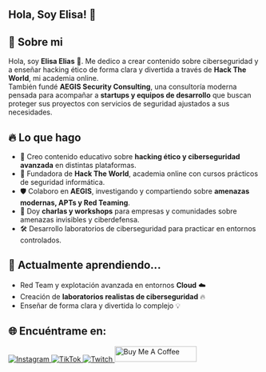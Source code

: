 
## Hola, Soy Elisa! 👋


## 🚀 Sobre mi
Hola, soy **Elisa Elias** 👋. Me dedico a crear contenido sobre ciberseguridad y a enseñar hacking ético de forma clara y divertida a través de **Hack The World**, mi academia online.  
También fundé **AEGIS Security Consulting**, una consultoría moderna pensada para acompañar a **startups y equipos de desarrollo** que buscan proteger sus proyectos con servicios de seguridad ajustados a sus necesidades.

## 🔥 Lo que hago  
- 🎥 Creo contenido educativo sobre **hacking ético y ciberseguridad avanzada** en distintas plataformas.  
- 🏫 Fundadora de **Hack The World**, academia online con cursos prácticos de seguridad informática.  
- 🛡️ Colaboro en **AEGIS**, investigando y compartiendo sobre **amenazas modernas, APTs y Red Teaming**.  
- 🎤 Doy **charlas y workshops** para empresas y comunidades sobre amenazas invisibles y ciberdefensa.  
- 🛠️ Desarrollo laboratorios de ciberseguridad para practicar en entornos controlados.  

## 🌱 Actualmente aprendiendo...  
- Red Team y explotación avanzada en entornos **Cloud** ☁️  
- Creación de **laboratorios realistas de ciberseguridad** 🔥  
- Enseñar de forma clara y divertida lo complejo 💡  

## 🌐 Encuéntrame en: 
<!-- Instagram -->
<a href="https://www.instagram.com/elisa_elias__/" target="_blank">
  <img alt="Instagram" src="https://img.shields.io/badge/Instagram-%23E4405F.svg?&style=for-the-badge&logo=Instagram&logoColor=white"/>
</a>

<!-- TikTok -->
<a href="https://www.tiktok.com/@elisa_elias_" target="_blank">
  <img alt="TikTok" src="https://img.shields.io/badge/TikTok-%23000000.svg?&style=for-the-badge&logo=TikTok&logoColor=white"/>
</a>

<!-- Twitch -->
<a href="https://www.twitch.tv/elisa_elias" target="_blank">
  <img alt="Twitch" src="https://img.shields.io/badge/Twitch-%239146FF.svg?&style=for-the-badge&logo=Twitch&logoColor=white"/>
</a>
<a href="https://www.buymeacoffee.com/elisaelias" target="_blank"><img src="https://cdn.buymeacoffee.com/buttons/default-orange.png" alt="Buy Me A Coffee" height="31" width="164"></a>



